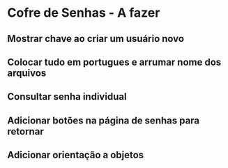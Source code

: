 # Cofre de Senhas - A fazer

## Mostrar chave ao criar um usuário novo

## Colocar tudo em portugues e arrumar nome dos arquivos

## Consultar senha individual

## Adicionar botões na página de senhas para retornar

## Adicionar orientação a objetos

